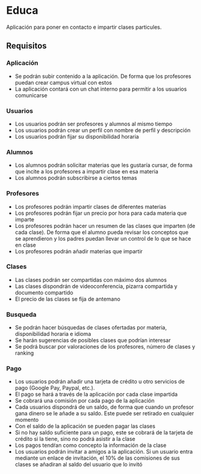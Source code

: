 # Educa 

Aplicación para poner en contacto e impartir clases particules.

## Requisitos

### Aplicación  

- Se podrán subir contenido a la aplicación. De forma que los profesores puedan crear campus virtual con estos
- La aplicación contará con un chat interno para permitir a los usuarios comunicarse

### Usuarios

- Los usuarios podrán ser profesores y alumnos al mismo tiempo
- Los usuarios podrán crear un perfil con nombre de perfil y descripción
- Los usuarios podrán fijar su disponibilidad horaria

### Alumnos 

- Los alumnos podrán solicitar materias que les gustaría cursar, de forma que incite a los profesores a impartir clase en esa materia
- Los alumnos podrán subscribirse a ciertos temas

### Profesores

- Los profesores podrán impartir clases de diferentes materias
- Los profesores podrán fijar un precio por hora para cada materia que imparte
- Los profesores podrán hacer un resumen de las clases que imparten (de cada clase). De forma que el alumno pueda revisar los conceptos que se aprendieron y los padres puedan llevar un control de lo que se hace en clase
- Los profesores podrán añadir materias que impartir

### Clases 

- Las clases podrán ser compartidas con máximo dos alumnos 
- Las clases dispondrán de videoconferencia, pizarra compartida y documento compartido
- El precio de las clases se fija de antemano

### Busqueda

- Se podrán hacer búsquedas de clases ofertadas por materia, disponibilidad horaria e idioma
- Se harán sugerencias de posibles clases que podrían interesar
- Se podrá buscar por valoraciones de los profesores, número de clases y ranking

### Pago

- Los usuarios podrán añadir una tarjeta de crédito u otro servicios de pago (Google Pay, Paypal, etc.). 
- El pago se hará a través de la aplicación por cada clase impartida
- Se cobrará una comisión por cada pago de la aplicación 
- Cada usuarios dispondrá de un saldo, de forma que cuando un profesor gana dinero se le añade a su saldo. Este puede ser retirado en cualquier momento
- Con el saldo de la aplicación se pueden pagar las clases
- Si no hay saldo suficiente para un pago, este se cobrará de la tarjeta de crédito si la tiene, sino no podrá asistir a la clase
- Los pagos tendŕan como concepto la información de la clase
- Los usuarios podrán invitar a amigos a la aplicación. Si un usuario entra mediante un enlace de invitación, el 10% de las comisiones de sus clases se añadiran al saldo del usuario que lo invitó
